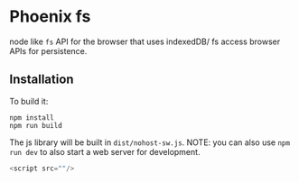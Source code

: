 # Phoenix fs

node like `fs` API for the browser that uses indexedDB/ fs access browser APIs for persistence.

## Installation

To build it:

```
npm install
npm run build
```

The js library will be built in `dist/nohost-sw.js`. 
NOTE: you can also use `npm run dev` to also start a web server for development.


```js
<script src=""/>
```
